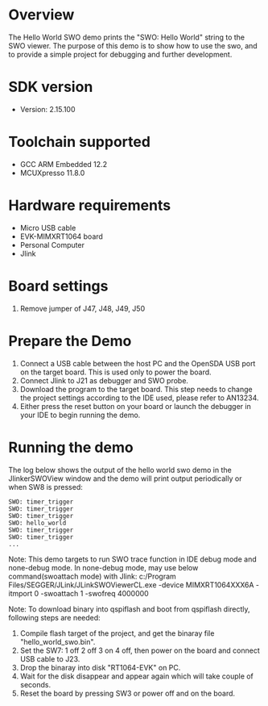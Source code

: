 Overview
========
The Hello World SWO demo prints the "SWO: Hello World" string to the SWO viewer. The purpose of this demo is to
show how to use the swo, and to provide a simple project for debugging and further development.

SDK version
===========
- Version: 2.15.100

Toolchain supported
===================
- GCC ARM Embedded  12.2
- MCUXpresso  11.8.0

Hardware requirements
=====================
- Micro USB cable
- EVK-MIMXRT1064 board
- Personal Computer
- Jlink

Board settings
==============
1. Remove jumper of J47, J48, J49, J50

Prepare the Demo
================
1.  Connect a USB cable between the host PC and the OpenSDA USB port on the target board. This is used only to power the board.
2.  Connect Jlink to J21 as debugger and SWO probe.
3.  Download the program to the target board. This step needs to change the project settings according to the IDE used, please refer to AN13234.
4.  Either press the reset button on your board or launch the debugger in your IDE to begin running the demo.

Running the demo
================
The log below shows the output of the hello world swo demo in the JlinkerSWOView window and the demo will print output periodically or when SW8 is pressed:
~~~~~~~~~~~~~~~~~~~~~~~~~~~~~~~~~~~
SWO: timer_trigger
SWO: timer_trigger
SWO: timer_trigger
SWO: hello_world
SWO: timer_trigger
SWO: timer_trigger
...
~~~~~~~~~~~~~~~~~~~~~~~~~~~~~~~~~~~

Note:
   This demo targets to run SWO trace function in IDE debug mode and none-debug mode.
   In none-debug mode, may use below command(swoattach mode) with Jlink:
   c:/Program Files/SEGGER/JLink/JLinkSWOViewerCL.exe -device MIMXRT1064XXX6A -itmport 0 -swoattach 1 -swofreq 4000000

Note:
To download binary into qspiflash and boot from qspiflash directly, following steps are needed:
1. Compile flash target of the project, and get the binaray file "hello_world_swo.bin".
3. Set the SW7: 1 off 2 off 3 on 4 off, then power on the board and connect USB cable to J23.
4. Drop the binaray into disk "RT1064-EVK" on PC.
5. Wait for the disk disappear and appear again which will take couple of seconds.
7. Reset the board by pressing SW3 or power off and on the board. 
